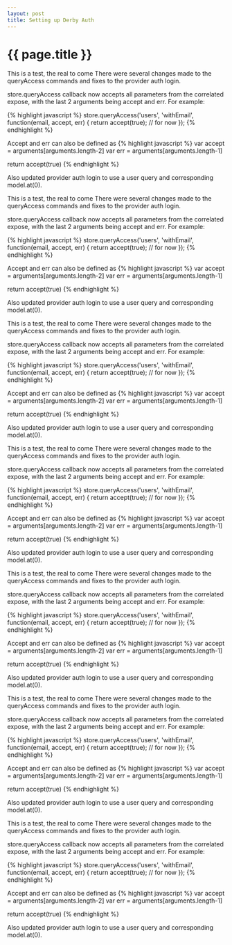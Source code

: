 ```yaml
---
layout: post
title: Setting up Derby Auth
---
```


{{ page.title }}
================
This is a test, the real to come
There were several changes made to the queryAccess commands and fixes to the provider auth login.

store.queryAccess callback now accepts all parameters from the correlated expose, with the last 2 arguments being accept and err.
For example:

{% highlight javascript %}
store.queryAccess('users', 'withEmail', function(email, accept, err) {
    return accept(true); // for now
});
{% endhighlight %}

Accept and err can also be defined as
{% highlight javascript %}
var accept = arguments[arguments.length-2]
var err    = arguments[arguments.length-1]
    
return accept(true)
{% endhighlight %}

Also updated provider auth login to use a user query and corresponding model.at(0).

This is a test, the real to come
There were several changes made to the queryAccess commands and fixes to the provider auth login.

store.queryAccess callback now accepts all parameters from the correlated expose, with the last 2 arguments being accept and err.
For example:

{% highlight javascript %}
store.queryAccess('users', 'withEmail', function(email, accept, err) {
    return accept(true); // for now
});
{% endhighlight %}

Accept and err can also be defined as
{% highlight javascript %}
var accept = arguments[arguments.length-2]
var err    = arguments[arguments.length-1]
    
return accept(true)
{% endhighlight %}

Also updated provider auth login to use a user query and corresponding model.at(0).

This is a test, the real to come
There were several changes made to the queryAccess commands and fixes to the provider auth login.

store.queryAccess callback now accepts all parameters from the correlated expose, with the last 2 arguments being accept and err.
For example:

{% highlight javascript %}
store.queryAccess('users', 'withEmail', function(email, accept, err) {
    return accept(true); // for now
});
{% endhighlight %}

Accept and err can also be defined as
{% highlight javascript %}
var accept = arguments[arguments.length-2]
var err    = arguments[arguments.length-1]
    
return accept(true)
{% endhighlight %}

Also updated provider auth login to use a user query and corresponding model.at(0).

This is a test, the real to come
There were several changes made to the queryAccess commands and fixes to the provider auth login.

store.queryAccess callback now accepts all parameters from the correlated expose, with the last 2 arguments being accept and err.
For example:

{% highlight javascript %}
store.queryAccess('users', 'withEmail', function(email, accept, err) {
    return accept(true); // for now
});
{% endhighlight %}

Accept and err can also be defined as
{% highlight javascript %}
var accept = arguments[arguments.length-2]
var err    = arguments[arguments.length-1]
    
return accept(true)
{% endhighlight %}

Also updated provider auth login to use a user query and corresponding model.at(0).

This is a test, the real to come
There were several changes made to the queryAccess commands and fixes to the provider auth login.

store.queryAccess callback now accepts all parameters from the correlated expose, with the last 2 arguments being accept and err.
For example:

{% highlight javascript %}
store.queryAccess('users', 'withEmail', function(email, accept, err) {
    return accept(true); // for now
});
{% endhighlight %}

Accept and err can also be defined as
{% highlight javascript %}
var accept = arguments[arguments.length-2]
var err    = arguments[arguments.length-1]
    
return accept(true)
{% endhighlight %}

Also updated provider auth login to use a user query and corresponding model.at(0).

This is a test, the real to come
There were several changes made to the queryAccess commands and fixes to the provider auth login.

store.queryAccess callback now accepts all parameters from the correlated expose, with the last 2 arguments being accept and err.
For example:

{% highlight javascript %}
store.queryAccess('users', 'withEmail', function(email, accept, err) {
    return accept(true); // for now
});
{% endhighlight %}

Accept and err can also be defined as
{% highlight javascript %}
var accept = arguments[arguments.length-2]
var err    = arguments[arguments.length-1]
    
return accept(true)
{% endhighlight %}

Also updated provider auth login to use a user query and corresponding model.at(0).

This is a test, the real to come
There were several changes made to the queryAccess commands and fixes to the provider auth login.

store.queryAccess callback now accepts all parameters from the correlated expose, with the last 2 arguments being accept and err.
For example:

{% highlight javascript %}
store.queryAccess('users', 'withEmail', function(email, accept, err) {
    return accept(true); // for now
});
{% endhighlight %}

Accept and err can also be defined as
{% highlight javascript %}
var accept = arguments[arguments.length-2]
var err    = arguments[arguments.length-1]
    
return accept(true)
{% endhighlight %}

Also updated provider auth login to use a user query and corresponding model.at(0).
